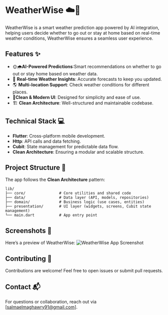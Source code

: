 
# WeatherWise ☁️🤖

WeatherWise is a smart weather prediction app powered by AI integration, helping users decide whether to go out or stay at home based on real-time weather conditions, WeatherWise ensures a seamless user experience.

## Features ✨

- 🌞🌧️**AI-Powered Predictions**:Smart recommendations on whether to go out or stay home based on weather data. 
- 📍 **Real-time Weather Insights**: Accurate forecasts to keep you updated. 
- 🌎 **Multi-location Support**: Check weather conditions for different places.
- 🎨**Clean & Modern UI**: Designed for simplicity and ease of use.  
- 🏗️ **Clean Architecture**: Well-structured and maintainable codebase. 

## Technical Stack 💻

- **Flutter**: Cross-platform mobile development.
- **Http**: API calls and data fetching.
- **Cubit**: State management for predictable data flow.
- **Clean Architecture**: Ensuring a modular and scalable structure.

## Project Structure 📂
The app follows the **Clean Architecture** pattern:
```
lib/
├── core/               # Core utilities and shared code
├── data/               # Data layer (API, models, repositories)
├── domain/             # Business logic (use cases, entities)
├── presentation/       # UI layer (widgets, screens, Cubit state management)
└── main.dart           # App entry point
```


## Screenshots 📸
Here’s a preview of WeatherWise:
![WeatherWise App Screenshot](https://github.com/user-attachments/assets/1875a6ba-dae1-4e91-9433-7939feb41d56)


## Contributing 🤝
Contributions are welcome! Feel free to open issues or submit pull requests.



## Contact 📬
For questions or collaboration, reach out via [salmaelmaghawry91@gmail.com].

